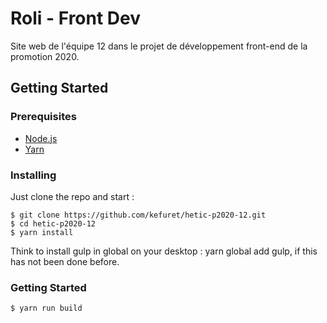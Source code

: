 # Roli - Front Dev

Site web de l'équipe 12 dans le projet de développement front-end de la promotion 2020.

## Getting Started

### Prerequisites

* [Node.js](https://nodejs.org/en/)
* [Yarn](https://yarnpkg.com/)


### Installing

Just clone the repo and start :

```
$ git clone https://github.com/kefuret/hetic-p2020-12.git
$ cd hetic-p2020-12
$ yarn install
```
Think to install gulp in global on your desktop : yarn global add gulp, if this has not been done before.

### Getting Started


```
$ yarn run build
```

